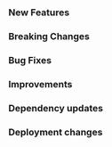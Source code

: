 <!--
- Describe what this pull request does.
- Add short descriptive bullet points for each section if relevant.
- Test manually.
- Maintain or increase the test coverage (if relevant).
- Update the documentation, or justify if not needed.

-->

### New Features


### Breaking Changes


### Bug Fixes


### Improvements


### Dependency updates


### Deployment changes
<!-- This section should only contain important things devops should know when updating service versions. -->
